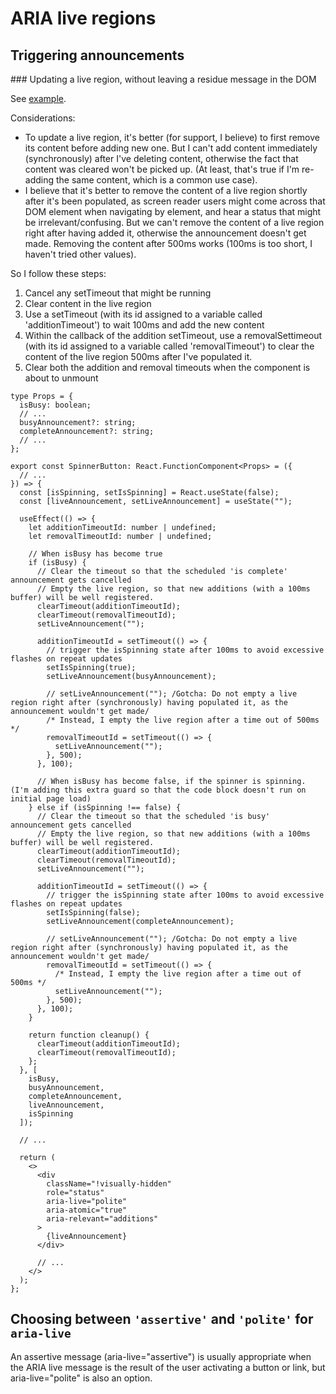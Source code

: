 # ARIA live regions

## Triggering announcements

### Updating a live region, without leaving a residue message in the DOM

See [example](./../../code_examples/2019Q4/1015TUI-SpinnerButton/README.md).

Considerations:
* To update a live region, it's better (for support, I believe) to first remove its content before adding new one.
But I can't add content immediately (synchronously) after I've deleting content, otherwise the fact that content was cleared won't be picked up. (At least, that's true if I'm re-adding the same content, which is a common use case).
* I believe that it's better to remove the content of a live region shortly after it's been populated, as screen reader users might come across that DOM element when navigating by element, and hear a status that might be irrelevant/confusing. But we can't remove the content of a live region right after having added it, otherwise the announcement doesn't get made. Removing the content after 500ms works (100ms is too short, I haven't tried other values).

So I follow these steps:
1. Cancel any setTimeout that might be running
2. Clear content in the live region
3. Use a setTimeout (with its id assigned to a variable called 'additionTimeout') to wait 100ms and add the new content
4. Within the callback of the addition setTimeout, use a removalSettimeout (with its id assigned to a variable called 'removalTimeout') to clear the content of the live region 500ms after I've populated it.
5. Clear both the addition and removal timeouts when the component is about to unmount

```tsx
type Props = {
  isBusy: boolean;
  // ...
  busyAnnouncement?: string;
  completeAnnouncement?: string;
  // ...
};

export const SpinnerButton: React.FunctionComponent<Props> = ({
  // ...
}) => {
  const [isSpinning, setIsSpinning] = React.useState(false);
  const [liveAnnouncement, setLiveAnnouncement] = useState("");

  useEffect(() => {
    let additionTimeoutId: number | undefined;
    let removalTimeoutId: number | undefined;

    // When isBusy has become true
    if (isBusy) {
      // Clear the timeout so that the scheduled 'is complete' announcement gets cancelled
      // Empty the live region, so that new additions (with a 100ms buffer) will be well registered.
      clearTimeout(additionTimeoutId);
      clearTimeout(removalTimeoutId);
      setLiveAnnouncement("");

      additionTimeoutId = setTimeout(() => {
        // trigger the isSpinning state after 100ms to avoid excessive flashes on repeat updates
        setIsSpinning(true);
        setLiveAnnouncement(busyAnnouncement);

        // setLiveAnnouncement(""); /Gotcha: Do not empty a live region right after (synchronously) having populated it, as the announcement wouldn't get made/
        /* Instead, I empty the live region after a time out of 500ms */
        removalTimeoutId = setTimeout(() => {
          setLiveAnnouncement("");
        }, 500);
      }, 100);

      // When isBusy has become false, if the spinner is spinning. (I'm adding this extra guard so that the code block doesn't run on initial page load)
    } else if (isSpinning !== false) {
      // Clear the timeout so that the scheduled 'is busy' announcement gets cancelled
      // Empty the live region, so that new additions (with a 100ms buffer) will be well registered.
      clearTimeout(additionTimeoutId);
      clearTimeout(removalTimeoutId);
      setLiveAnnouncement("");

      additionTimeoutId = setTimeout(() => {
        // trigger the isSpinning state after 100ms to avoid excessive flashes on repeat updates
        setIsSpinning(false);
        setLiveAnnouncement(completeAnnouncement);

        // setLiveAnnouncement(""); /Gotcha: Do not empty a live region right after (synchronously) having populated it, as the announcement wouldn't get made/
        removalTimeoutId = setTimeout(() => {
          /* Instead, I empty the live region after a time out of 500ms */
          setLiveAnnouncement("");
        }, 500);
      }, 100);
    }

    return function cleanup() {
      clearTimeout(additionTimeoutId);
      clearTimeout(removalTimeoutId);
    };
  }, [
    isBusy,
    busyAnnouncement,
    completeAnnouncement,
    liveAnnouncement,
    isSpinning
  ]);

  // ...

  return (
    <>
      <div
        className="!visually-hidden"
        role="status"
        aria-live="polite"
        aria-atomic="true"
        aria-relevant="additions"
      >
        {liveAnnouncement}
      </div>

      // ...
    </>
  );
};
```

## Choosing between `'assertive'` and `'polite'` for `aria-live`

An assertive message (aria-live="assertive") is usually appropriate when the ARIA live message is the result of the user activating a button or link, but aria-live="polite" is also an option.